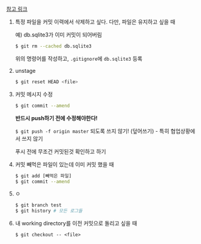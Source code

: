 [참고 링크](https://seongbeom.github.io/2017/02/28/oh-shit-git.html)

1. 특정 파일을 커밋 이력에서 삭제하고 싶다. 다만, 파일은 유지하고 싶을 때

   예) db.sqlite3가 이미 커밋이 되어버림

   ```bash
   $ git rm --cached db.sqlite3
   ```

   위의 명령어를 작성하고, `.gitignore`에 `db.sqlite3` 등록

2. unstage

   ```bash
   $ git reset HEAD <file>
   ```

3. 커밋 메시지 수정

   ```bash
   $ git commit --amend
   ```

   **반드시 push하기 전에 수정해야한다!**

   `$ git push -f origin master` 되도록 쓰지 않기! (덮어쓰기) - 특히 협업상황에서 쓰지 않기

   푸시 전에 무조건 커밋된것 확인하고 하기

4. 커밋 빼먹은 파일이 있는데 이미 커밋 했을 때

   ```bash
   $ git add [빼먹은 파일]
   $ git commit --amend
   ```

5. ㅇ

   ```bash
   $ git branch test
   $ git history # 모든 로그들
   ```

6. 내 working directory를 이전 커밋으로 돌리고 싶을 때

   ```
   $ git checkout -- <file>
   ```

   